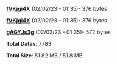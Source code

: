 [**fVKjgi4X**](/data/fVKjgi4X.txt) (02/02/23 - 01:35)- 376 bytes

[**fVKjgi4X**](/data/fVKjgi4X.txt) (02/02/23 - 01:35)- 376 bytes

[**gAGYJs3g**](/data/gAGYJs3g.txt) (02/02/23 - 01:35)- 572 bytes

**Total Datas**: 7783

**Total Size**: 51.82 MB / 51.8 MB